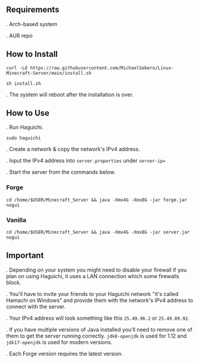 ## Requirements
. Arch-based system

. AUR repo

## How to Install
```
curl -LO https://raw.githubusercontent.com/MichaelSebero/Linux-Minecraft-Server/main/install.sh

sh install.sh
```
. The system will reboot after the installation is over.

## How to Use
. Run Haguichi.
```
sudo haguichi
```
. Create a network & copy the network's IPv4 address.

. Input the IPv4 address into `server.properties` under `server-ip=`

. Start the server from the commands below.

### Forge
```
cd /home/$USER/Minecraft_Server && java -Xmx4G -Xmx8G -jar forge.jar nogui
```

### Vanilla

```
cd /home/$USER/Minecraft_Server && java -Xmx4G -Xmx8G -jar server.jar nogui
```

## Important
. Depending on your system you might need to disable your firewall if you plan on using Haguichi, it uses a LAN connection which some firewalls block.

. You'll have to invite your friends to your Haguichi network "it's called Hamachi on Windows" and provide them with the network's IPv4 address to connect with the server.

. Your IPv4 address will look something like this `25.49.96.2` or `25.49.89.92`.

. If you have multiple versions of Java installed you'll need to remove one of them to get the server running correctly. `jdk8-openjdk` is used for 1.12 and `jdk17-openjdk` is used for modern versions.

. Each Forge version requires the latest version.
